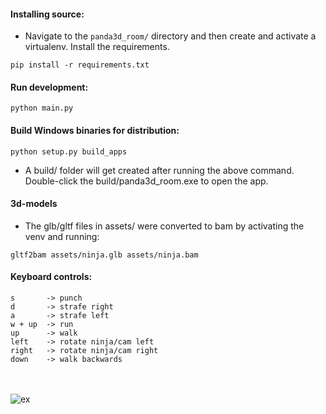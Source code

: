 
#### Installing source:
- Navigate to the <code>panda3d_room/</code> directory and then
create and activate a virtualenv. Install the requirements.

<pre><code>pip install -r requirements.txt</code></pre>

#### Run development:

<pre><code>python main.py</code></pre>

#### Build Windows binaries for distribution:

<pre><code>python setup.py build_apps</code></pre>

- A build/ folder will get created after running the
above command. Double-click the build/panda3d_room.exe
to open the app.

#### 3d-models
- The glb/gltf files in assets/ were converted
to bam by activating the venv and running:

<pre><code>gltf2bam assets/ninja.glb assets/ninja.bam</code></pre>

#### Keyboard controls:
<pre><code>s       -> punch
d       -> strafe right
a       -> strafe left
w + up  -> run
up      -> walk
left    -> rotate ninja/cam left
right   -> rotate ninja/cam right
down    -> walk backwards</code></pre>


<br><br>
<img src="https://user-images.githubusercontent.com/30498791/190553885-d95448a6-01eb-46c6-b81a-83b50cb4a2fa.png" alt="ex">

